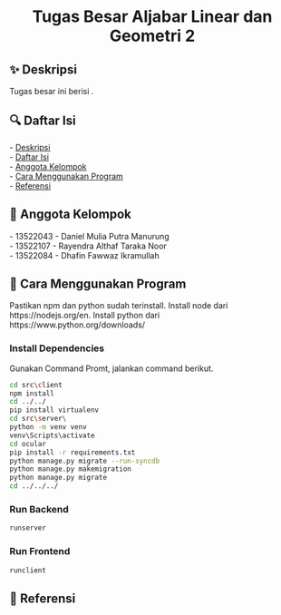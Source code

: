 <h1 align="center">Tugas Besar Aljabar Linear dan Geometri 2</h1>

<h2 id="description">✨ Deskripsi</h2>
Tugas besar ini berisi .

<h2 id="table-of-contents">🔍 Daftar Isi</h2>
- <a href="#description">Deskripsi</a><br/>
- <a href="#table-of-contents">Daftar Isi</a><br/>
- <a href="#member">Anggota Kelompok</a><br/>
- <a href="#how-to-run">Cara Menggunakan Program</a><br/>
- <a href="#reference">Referensi</a><br/>

<h2 id="member">🌟 Anggota Kelompok</h2>
- 13522043 - Daniel Mulia Putra Manurung<br/>
- 13522107 - Rayendra Althaf Taraka Noor<br/>
- 13522084 - Dhafin Fawwaz Ikramullah<br/>

<h2 id="how-to-run">📘 Cara Menggunakan Program</h2>
Pastikan npm dan python sudah terinstall.
Install node dari https://nodejs.org/en. Install python dari https://www.python.org/downloads/

### Install Dependencies
Gunakan Command Promt, jalankan command berikut.
```bash
cd src\client
npm install
cd ../../
pip install virtualenv
cd src\server\
python -m venv venv
venv\Scripts\activate
cd ocular
pip install -r requirements.txt
python manage.py migrate --run-syncdb
python manage.py makemigration
python manage.py migrate
cd ../../../
```

### Run Backend
```bash
runserver
```

### Run Frontend
```bash
runclient
```

<h2 id="reference">📑 Referensi</h2>
